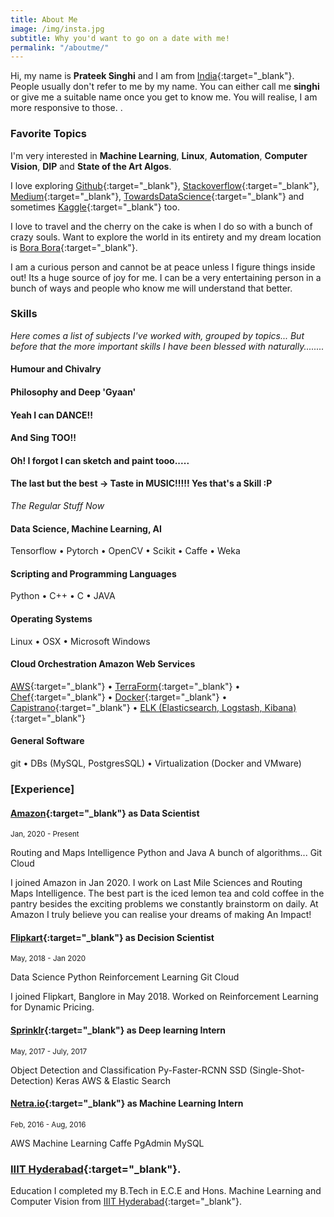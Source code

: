 ```yaml
--- 
title: About Me 
image: /img/insta.jpg 
subtitle: Why you'd want to go on a date with me!
permalink: "/aboutme/" 
--- 
```


Hi, my name is **Prateek Singhi** and I am from [India](https://goo.gl/maps/cGB1ipUz9YF2){:target="_blank"}. People usually don't refer to me by my name. You can either call me **singhi** or give me a suitable name once you get to know me. You will realise, I am more responsive to those. <i class="em em-smile"></i>. 

### <i class="fa fa-heart" aria-hidden="true"></i> Favorite Topics
I'm very interested in **Machine Learning**, **Linux**, **Automation**, **Computer Vision**, **DIP** and **State of the Art Algos**.

I love exploring [Github](https://github.com/){:target="_blank"}, [Stackoverflow](https://stackoverflow.com/){:target="_blank"}, [Medium](https://medium.com){:target="_blank"}, [TowardsDataScience](https://towardsdatascience.com/){:target="_blank"} and sometimes [Kaggle](https://kaggle.com){:target="_blank"} too.<br/>

I love to travel and the cherry on the cake is when I do so with a bunch of crazy souls. Want to explore the world in its entirety and my dream location is [Bora Bora](https://www.google.com/maps/place/Bora+Bora/@-16.5044211,-151.7736687,13z/data=!3m1!4b1!4m5!3m4!1s0x76bdbd188a4a98ab:0x160a089e92d5ce61!8m2!3d-16.5004126!4d-151.7414904){:target="_blank"}. 

I am a curious person and cannot be at peace unless I figure things inside out! Its a huge source of joy for me. I can be a very entertaining person in a bunch of ways and people who know me will understand that better.  

### <i class="fa fa-cubes" aria-hidden="true"></i> Skills 
*Here comes a list of subjects I've worked with, grouped by topics...* 
*But before that the more important skills I have been blessed with naturally........*

#### <i class="fa fa-gear" aria-hidden="true"></i> Humour and Chivalry
#### <i class="fa fa-gear" aria-hidden="true"></i> Philosophy and Deep 'Gyaan'
#### <i class="fa fa-gear" aria-hidden="true"></i> Yeah I can DANCE!!
#### <i class="fa fa-gear" aria-hidden="true"></i> And Sing TOO!! 
#### <i class="fa fa-gear" aria-hidden="true"></i> Oh! I forgot I can sketch and paint tooo.....
#### <i class="fa fa-gear" aria-hidden="true"></i> The last but the best -> Taste in MUSIC!!!!! Yes that's a Skill :P

*The Regular Stuff Now*
#### <i class="fa fa-gear" aria-hidden="true"></i> Data Science, Machine Learning, AI 

Tensorflow &bull; Pytorch &bull; OpenCV &bull; Scikit &bull; Caffe &bull; Weka

#### <i class="fa fa-code" aria-hidden="true"></i> Scripting and Programming Languages 

Python &bull; C++ &bull; C &bull; JAVA

#### <i class="fa fa-terminal" aria-hidden="true"></i> Operating Systems 

Linux &bull; OSX &bull; Microsoft Windows

#### <i class="fa fa-cloud" aria-hidden="true"></i> Cloud Orchestration Amazon Web Services

[AWS](https://aws.amazon.com){:target="_blank"} &bull; [TerraForm](https://www.terraform.io/){:target="_blank"} &bull; [Chef](https://www.chef.io/){:target="_blank"} &bull; [Docker](https://www.docker.com/){:target="_blank"} &bull; [Capistrano](http://capistranorb.com/){:target="_blank"} &bull; [ELK (Elasticsearch, Logstash, Kibana)](https://www.elastic.co/webinars/introduction-elk-stack){:target="_blank"} 

#### <i class="fa fa-gear" aria-hidden="true"></i> General Software 

git &bull; DBs (MySQL, PostgresSQL) &bull; Virtualization (Docker and VMware) 

### <i class="fa fa-briefcase" aria-hidden="true"></i> [Experience] 


#### <i class="fa fa-building-o" aria-hidden="true"></i>[Amazon](https://www.amazon.in/){:target="_blank"} as **Data Scientist** 
<small> <i class="fa fa-calendar" aria-hidden="true"></i> Jan, 2020 - Present </small> 

<span class="badge">Routing and Maps Intelligence</span> 
<span class="badge">Python and Java</span> 
<span class="badge">A bunch of algorithms...</span> 
<span class="badge">Git</span> <span class="badge">Cloud</span>

I joined Amazon in Jan 2020. I work on Last Mile Sciences and Routing Maps Intelligence. The best part is the iced lemon tea and cold coffee in the pantry besides the exciting problems we constantly brainstorm on daily. At Amazon I truly believe you can realise your dreams of making An Impact! 

#### <i class="fa fa-building-o" aria-hidden="true"></i>[Flipkart](https://www.flipkart.com/){:target="_blank"} as **Decision Scientist** 
<small> <i class="fa fa-calendar" aria-hidden="true"></i> May, 2018 - Jan 2020 </small> 

<span class="badge">Data Science</span> 
<span class="badge">Python</span> 
<span class="badge">Reinforcement Learning</span> 
<span class="badge">Git</span> <span class="badge">Cloud</span>

I joined Flipkart, Banglore in May 2018. Worked on Reinforcement Learning for Dynamic Pricing. 

#### <i class="fa fa-building-o" aria-hidden="true"></i> [Sprinklr](https://www.sprinklr.com/){:target="_blank"} as **Deep learning Intern** 
<small> <i class="fa fa-calendar" aria-hidden="true"></i> May, 2017 - July, 2017 </small>

<span class="badge">Object Detection and Classification</span> 
<span class="badge">Py-Faster-RCNN</span> 
<span class="badge">SSD (Single-Shot-Detection)</span> <span class="badge">Keras</span> 
<span class="badge">AWS & Elastic Search</span> 

#### <i class="fa fa-building-o" aria-hidden="true"></i> [Netra.io](http://www.netra.io/){:target="_blank"} as **Machine Learning Intern** 
<small> <i class="fa fa-calendar" aria-hidden="true"></i> Feb, 2016 - Aug, 2016 </small> 

<span class="badge">AWS</span> 
<span class="badge">Machine Learning</span> 
<span class="badge">Caffe</span> 
<span class="badge">PgAdmin</span> 
<span class="badge">MySQL</span> 

### <i class="fa fa-graduation-cap" aria-hidden="true"></i> [IIIT Hyderabad](https://www.iiit.ac.in/){:target="_blank"}.
Education I completed my B.Tech in E.C.E and Hons. Machine Learning and Computer Vision from [IIIT Hyderabad](https://www.iiit.ac.in/){:target="_blank"}.

